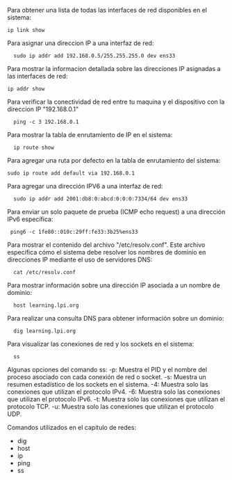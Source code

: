 Para obtener una lista de todas las interfaces de red disponibles en el sistema:
```
ip link show
```

Para asignar una direccion IP a una interfaz de red:
```
  sudo ip addr add 192.168.0.5/255.255.255.0 dev ens33
```

Para mostrar la informacion detallada sobre las direcciones IP asignadas a las interfaces de red:
```
ip addr show
```

Para verificar la conectividad de red entre tu maquina y el dispositivo
con la direccion IP "192.168.0.1"
```
  ping -c 3 192.168.0.1
```

Para mostrar la tabla de enrutamiento de IP en el sistema:
```
  ip route show
```

Para agregar una ruta por defecto en la tabla de enrutamiento del sistema:
```
sudo ip route add default via 192.168.0.1
```

Para agregar una dirección IPV6 a una interfaz de red:
```
  sudo ip addr add 2001:db8:0:abcd:0:0:0:7334/64 dev ens33
```

Para enviar un solo paquete de prueba (ICMP echo request) a una dirección IPv6 específica:
```
 ping6 -c 1fe80::010c:29ff:fe33:3b25%ens33
```

Para mostrar el contenido del archivo "/etc/resolv.conf".
Este archivo especifica cómo el sistema debe resolver los nombres de dominio en
direcciones IP mediante el uso de servidores DNS:
```
  cat /etc/resolv.conf
```

Para mostrar información sobre una dirección IP asociada a un nombre de dominio:
```
  host learning.lpi.org
```

Para realizar una consulta DNS para obtener información sobre un dominio:

```
  dig learning.lpi.org
```

Para visualizar las conexiones de red y los sockets en el sistema:
```
  ss
```

Algunas opciones del comando ss:
 -p: Muestra el PID y el nombre del proceso asociado con cada conexión de red o socket.
 -s: Muestra un resumen estadístico de los sockets en el sistema.
 -4: Muestra solo las conexiones que utilizan el protocolo IPv4.
 -6: Muestra solo las conexiones que utilizan el protocolo IPv6.
 -t: Muestra solo las conexiones que utilizan el protocolo TCP.
 -u: Muestra solo las conexiones que utilizan el protocolo UDP.

Comandos utilizados en el capitulo de redes:
 - dig
 - host
 - ip
 - ping
 - ss


